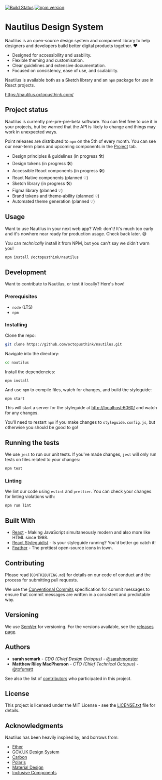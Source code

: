 [![Build Status](https://github.com/octopusthink/nautilus/workflows/Tests/badge.svg?branch=master)](https://github.com/octopusthink/nautilus/actions)
[![npm version](https://badge.fury.io/js/%40octopusthink%2Fnautilus.svg)](https://www.npmjs.com/package/@octopusthink/nautilus)

# Nautilus Design System

Nautilus is an open-source design system and component library to help designers and developers build better digital products together. ❤️

- Designed for accessibility and usability.
- Flexible theming and customisation.
- Clear guidelines and extensive documentation.
- Focused on consistency, ease of use, and scalability.

Nautilus is available both as a Sketch library and an `npm` package for use in React projects.

<https://nautilus.octopusthink.com/>

## Project status

Nautilus is currently pre-pre-pre-beta software. You can feel free to use it in your projects, but be warned that the API is likely to change and things may work in unexpected ways.

Point releases are distributed to `npm` on the 5th of every month. You can see our near-term plans and upcoming components in the [Project](https://github.com/octopusthink/nautilus/projects) tab.

- Design principles & guidelines (in progress 🛠)
- Design tokens (in progress 🛠)
- Accessible React components (in progress 🛠)
- React Native components (planned 💡)
- Sketch library (in progress 🛠)
- Figma library (planned 💡)
- Brand tokens and theme-ability (planned 💡)
- Automated theme generation (planned 💡)

## Usage

Want to use Nautilus in your next web app? Well: don't! It's much too early and it's nowhere near ready for production usage. Check back later. 😅

You can _technically_ install it from NPM, but you can't say we didn't warn you!

```bash
npm install @octopusthink/nautilus
```

## Development

Want to contribute to Nautilus, or test it locally? Here's how!

### Prerequisites

- `node` (LTS)
- `npm`

### Installing

Clone the repo:

```bash
git clone https://github.com/octopusthink/nautilus.git
```

Navigate into the directory:

```bash
cd nautilus
```

Install the dependencies:

```bash
npm install
```

And use `npm` to compile files, watch for changes, and build the styleguide:

`npm start`

This will start a server for the styleguide at <http://localhost:6060/> and watch for any changes.

You'll need to restart `npm` if you make changes to `styleguide.config.js`, but otherwise you should be good to go!

## Running the tests

We use `jest` to run our unit tests. If you've made changes, `jest` will only run tests on files related to your changes:

```bash
npm test
```

### Linting

We lint our code using `eslint` and `prettier`. You can check your changes for linting violations with:

```bash
npm run lint
```

## Built With

- [React](https://reactjs.org/) - Making JavaScript simultaneously modern and also more like HTML since 1998.
- [React Styleguidist](https://react-styleguidist.js.org) - Is your styleguide running? You'd better go catch it!
- [Feather](https://feathericons.com/) - The prettiest open-source icons in town.

## Contributing

Please read (`CONTRIBUTING.md`) for details on our code of conduct and the process for submitting pull requests.

We use the [Conventional Commits](https://www.conventionalcommits.org/) specification for commit messages to ensure that commit messages are written in a consistent and predictable way.

## Versioning

We use [SemVer](http://semver.org/) for versioning. For the versions available, see the [releases page](https://github.com/octopusthink/nautilus/releases).

## Authors

- **sarah semark** - *CDO (Chief Design Octopus)* - [@sarahmonster](https://github.com/sarahmonster)
- **Matthew Riley MacPherson** - *CTO (Chief Technical Octopus)* - [@tofumatt](https://github.com/tofumatt)

See also the list of [contributors](https://github.com/octopusthink/nautilus/contributors) who participated in this project.

## License

This project is licensed under the MIT License - see the [LICENSE.txt](LICENSE.txt) file for details.

## Acknowledgments

Nautilus has been heavily inspired by, and borrows from:
- [Ether](https://ether.thescenery.co/)
- [GOV.UK Design System](https://design-system.service.gov.uk/)
- [Carbon](https://www.carbondesignsystem.com)
- [Polaris](https://polaris.shopify.com)
- [Material Design](https://material.io/design/)
- [Inclusive Components](https://inclusive-components.design/)
